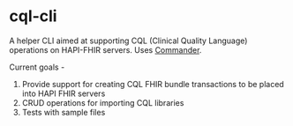 # cql-cli
A helper CLI aimed at supporting CQL (Clinical Quality Language) operations on HAPI-FHIR servers. Uses [Commander](https://www.npmjs.com/package/commander).

Current goals - 
1. Provide support for creating CQL FHIR bundle transactions to be placed into HAPI FHIR servers
2. CRUD operations for importing CQL libraries
3. Tests with sample files 
